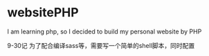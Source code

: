 websitePHP
==========
I am learning php, so I decided to build my personal website by PHP

9-30记
为了配合编译sass等，需要写一个简单的shell脚本，同时配置
